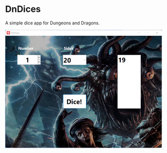 # DnDices
A simple dice app for Dungeons and Dragons.


<img src="https://github.com/jay-rulez/DnDices/blob/main/dndices.png">

